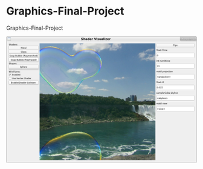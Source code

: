 # Graphics-Final-Project
Graphics-Final-Project

![Soap Bubble Raymarched with Metaball Structure](https://raw.githubusercontent.com/iszihan/Graphics-Final-Project/master/bubbles-rendered.png)
